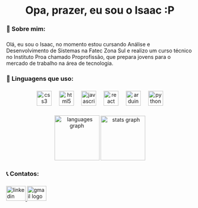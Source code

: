 <h1 align="center">Opa, prazer, eu sou o Isaac :P</h1>

###

<h3 align="left">👤 Sobre mim:</h3>

###

<p align="left">Olá, eu sou o Isaac, no momento estou cursando Análise e Desenvolvimento de Sistemas na Fatec Zona Sul e realizo um curso técnico no Instituto Proa chamado Proprofissão, que prepara jovens para o mercado de trabalho na área de tecnologia.</p>

###

<h3 align="left">🧩 Linguagens que uso:</h3>

###

<div align="center">
  <img src="https://cdn.jsdelivr.net/gh/devicons/devicon/icons/css3/css3-original.svg" height="40" alt="css3 logo"  />
  <img width="12" />
  <img src="https://cdn.jsdelivr.net/gh/devicons/devicon/icons/html5/html5-original.svg" height="40" alt="html5 logo"  />
  <img width="12" />
  <img src="https://cdn.jsdelivr.net/gh/devicons/devicon/icons/javascript/javascript-original.svg" height="40" alt="javascript logo"  />
  <img width="12" />
  <img src="https://cdn.jsdelivr.net/gh/devicons/devicon/icons/react/react-original.svg" height="40" alt="react logo"  />
  <img width="12" />
  <img src="https://cdn.jsdelivr.net/gh/devicons/devicon/icons/arduino/arduino-original.svg" height="40" alt="arduino logo"  />
  <img width="12" />
  <img src="https://cdn.jsdelivr.net/gh/devicons/devicon/icons/python/python-original.svg" height="40" alt="python logo"  />
</div>

###

<div align="center">
  <img src="https://github-readme-stats.vercel.app/api/top-langs?username=Isaacpow&locale=en&hide_title=false&layout=compact&card_width=320&langs_count=5&theme=dracula&hide_border=false&order=2" height="121" alt="languages graph"  />
  <img src="https://github-readme-stats.vercel.app/api?username=Isaacpow&hide_title=false&hide_rank=false&show_icons=true&include_all_commits=true&count_private=true&disable_animations=false&theme=dracula&locale=en&hide_border=false&order=1" height="120" alt="stats graph"  />
</div>

###

<h3 align="left">📞 Contatos:</h3>

###

<div align="left">
  <a href="www.linkedin.com/in/isaac-rodrigues25" target="_blank">
    <img src="https://raw.githubusercontent.com/maurodesouza/profile-readme-generator/master/src/assets/icons/social/linkedin/default.svg" width="52" height="40" alt="linkedin logo"  />
  </a>
  <a href="isaacrpprofissional@gmail.com" target="_blank">
    <img src="https://raw.githubusercontent.com/maurodesouza/profile-readme-generator/master/src/assets/icons/social/gmail/default.svg" width="52" height="40" alt="gmail logo"  />
  </a>
</div>

###


###
